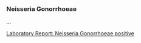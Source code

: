 ### Neisseria Gonorrhoeae

...

[Laboratory Report: Neisseria Gonorrhoeae positive](Bundle-1Doc-NeisseriaGonorrhoeae.html)



